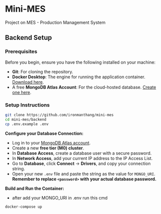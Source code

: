 # Mini-MES
Project on MES - Production Management System

## Backend Setup
### Prerequisites

Before you begin, ensure you have the following installed on your machine:

*   **Git**: For cloning the repository.
*   **Docker Desktop**: The engine for running the application container. [Download here](https://www.docker.com/products/docker-desktop/).
*   A free **MongoDB Atlas Account**: For the cloud-hosted database. [Create one here](https://www.mongodb.com/cloud/atlas/register).

### Setup Instructions

```bash
git clone https://github.com/ironmanthang/mini-mes
cd mini-mes/backend
cp .env.example .env
```
**Configure your Database Connection:**
*   Log in to your [MongoDB Atlas account](https://cloud.mongodb.com/).
*   Create a new **free tier (M0) cluster**.
*   In **Database Access**, create a database user with a secure password.
*   In **Network Access**, add your current IP address to the IP Access List.
*   Go to **Database**, click **Connect** -> **Drivers**, and copy your connection string.
*   Open your new `.env` file and paste the string as the value for `MONGO_URI`. **Remember to replace `<password>` with your actual database password.**

**Build and Run the Container:**
*   after add your MONGO_URI in .env run this cmd
```bash
docker-compose up
```
